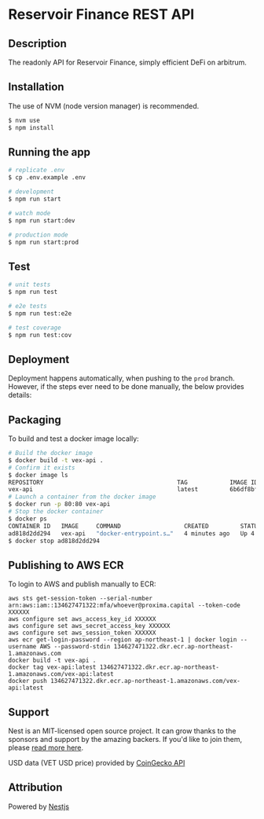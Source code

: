 # Reservoir Finance REST API
  
## Description
The readonly API for Reservoir Finance, simply efficient DeFi on arbitrum.

## Installation
The use of NVM (node version manager) is recommended.

```bash
$ nvm use
$ npm install
```

## Running the app

```bash
# replicate .env
$ cp .env.example .env

# development
$ npm run start

# watch mode
$ npm run start:dev

# production mode
$ npm run start:prod
```

## Test

```bash
# unit tests
$ npm run test

# e2e tests
$ npm run test:e2e

# test coverage
$ npm run test:cov
```

## Deployment

Deployment happens automatically, when pushing to the `prod` branch. 
However, if the steps ever need to be done manually, the below provides details: 

## Packaging

To build and test a docker image locally: 

```bash
# Build the docker image
$ docker build -t vex-api .
# Confirm it exists
$ docker image ls
REPOSITORY                                      TAG            IMAGE ID       CREATED          SIZE
vex-api                                         latest         6b6df8bff04f   40 seconds ago   1.14GB
# Launch a container from the docker image
$ docker run -p 80:80 vex-api
# Stop the docker container
$ docker ps
CONTAINER ID   IMAGE     COMMAND                  CREATED         STATUS         PORTS                               NAMES
ad818d2dd294   vex-api   "docker-entrypoint.s…"   4 minutes ago   Up 4 minutes   0.0.0.0:80->80/tcp, :::80->80/tcp   modest_turing
$ docker stop ad818d2dd294
```

## Publishing to AWS ECR

To login to AWS and publish manually to ECR: 

```
aws sts get-session-token --serial-number arn:aws:iam::134627471322:mfa/whoever@proxima.capital --token-code XXXXXX
aws configure set aws_access_key_id XXXXXX
aws configure set aws_secret_access_key XXXXXX
aws configure set aws_session_token XXXXXX
aws ecr get-login-password --region ap-northeast-1 | docker login --username AWS --password-stdin 134627471322.dkr.ecr.ap-northeast-1.amazonaws.com
docker build -t vex-api .
docker tag vex-api:latest 134627471322.dkr.ecr.ap-northeast-1.amazonaws.com/vex-api:latest
docker push 134627471322.dkr.ecr.ap-northeast-1.amazonaws.com/vex-api:latest
```

## Support

Nest is an MIT-licensed open source project. It can grow thanks to the sponsors and support by the amazing backers. If you'd like to join them, please [read more here](https://docs.nestjs.com/support).

USD data (VET USD price) provided by [CoinGecko API](https://www.coingecko.com/en/api)

## Attribution

Powered by [Nestjs](https://github.com/nestjs/nest)

